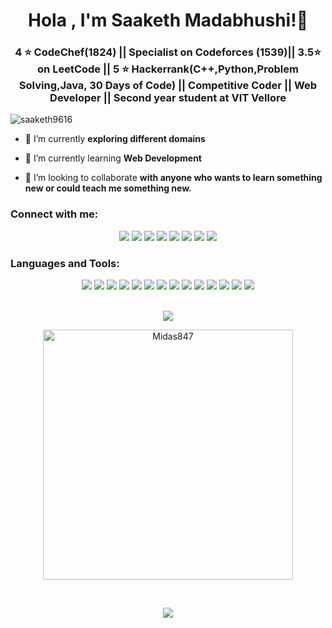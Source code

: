 <h1 align="center">Hola , I'm Saaketh Madabhushi!👋</h1>
<h3 align="center">4 ⭐ CodeChef(1824) || Specialist on Codeforces (1539)|| 3.5⭐ on LeetCode || 5 ⭐ Hackerrank(C++,Python,Problem Solving,Java, 30 Days of Code) || Competitive Coder || Web Developer || Second year student at VIT Vellore</h3>

<p align="left"> <img src="https://komarev.com/ghpvc/?username=saaketh9616&label=Profile%20views&color=0e75b6&style=flat" alt="saaketh9616" /> </p>

- 🔭 I’m currently **exploring different domains**

- 🌱 I’m currently learning **Web Development**

- 👯 I’m looking to collaborate **with anyone who wants to learn something new or could teach me something new.**

<h3 align="left">Connect with me:</h3>
<div align="center">
 <a href="https://www.linkedin.com/in/priya-saaketh-madabhushi-2341691bb/"><img src="https://img.shields.io/badge/LinkedIn-0077B5?style=for-the-badge&logo=linkedin&logoColor=white"/></a>
  <a href="https://www.instagram.com/saaketh_9616"><img src="https://img.shields.io/badge/Instagram-E4405F?style=for-the-badge&logo=instagram&logoColor=white"/></a>
  <a href="https://github.com/saaketh9616"><img src="https://img.shields.io/badge/GitHub-100000?style=for-the-badge&logo=github&logoColor=white"/></a>
  <a href="https://www.hackerrank.com/saaketh89"><img src="https://img.shields.io/badge/-Hackerrank-2EC866?style=for-the-badge&logo=HackerRank&logoColor=white"/></a>
  <a href="https://leetcode.com/saaketh89/"><img src="https://img.shields.io/badge/-LeetCode-FFA116?style=for-the-badge&logo=LeetCode&logoColor=black"/></a>
  <a href="https://www.codechef.com/users/saaketh_9616"><img src="https://img.shields.io/badge/Codechef-%23B92B27.svg?&style=for-the-badge&logo=Codechef&logoColor=white"/></a>
  <a href="https://www.hackerearth.com/@saaketh89"><img src="https://img.shields.io/badge/HackerEarth-%232C3454.svg?&style=for-the-badge&logo=HackerEarth&logoColor=Blue"/></a>
  <a href="https://codeforces.com/profile/Saaketh_9616"><img src="https://img.shields.io/badge/Codeforces-445f9d?style=for-the-badge&logo=Codeforces&logoColor=white"/></a>
  </div>
</p>
<div align="center">
<h3 align="left">Languages and Tools:</h3>
<img src="https://img.shields.io/badge/CSS3-1572B6?style=for-the-badge&logo=css3&logoColor=white"/>
<img src="https://img.shields.io/badge/HTML5-E34F26?style=for-the-badge&logo=html5&logoColor=white"/>
<img src="https://img.shields.io/badge/JavaScript-F7DF1E?style=for-the-badge&logo=javascript&logoColor=black"/>
<img src="https://img.shields.io/badge/C-00599C?style=for-the-badge&logo=c&logoColor=white"/>
<img src="https://img.shields.io/badge/Git-F05032?style=for-the-badge&logo=git&logoColor=white"/>
<img src="https://img.shields.io/badge/C%2B%2B-00599C?style=for-the-badge&logo=c%2B%2B&logoColor=white"/>
<img src="https://img.shields.io/badge/jQuery-0769AD?style=for-the-badge&logo=jquery&logoColor=white"/>
<img src="https://img.shields.io/badge/Bootstrap-563D7C?style=for-the-badge&logo=bootstrap&logoColor=white"/>
<img src="https://img.shields.io/badge/Java-ED8B00?style=for-the-badge&logo=java&logoColor=white"/>
<img src="https://img.shields.io/badge/Git-F05032?style=for-the-badge&logo=git&logoColor=white"/>
<img src="https://img.shields.io/badge/json-5E5C5C?style=for-the-badge&logo=json&logoColor=white" />
<img src="https://img.shields.io/badge/Netlify-00C7B7?style=for-the-badge&logo=netlify&logoColor=white"/>
<img src="https://img.shields.io/badge/Python-3776AB?style=for-the-badge&logo=python&logoColor=white" />
<img src="https://img.shields.io/badge/Visual_Studio_Code-0078D4?style=for-the-badge&logo=visual%20studio%20code&logoColor=white" />
</div>
<br>
<p align="center"><img src="https://github-readme-stats.vercel.app/api/top-langs?username=saaketh9616&show_icons=true&locale=en&layout=compact"/></p>

<p align="center"><img align="center" src="https://github-readme-streak-stats.herokuapp.com/?user=saaketh9616&theme=radical" alt="Midas847" mt="400" width="400" /></p></p>
<br>

<p align="center"><img src="https://github-readme-stats.vercel.app/api?username=saaketh9616&theme=onedark&show_icons=true&locale=en"/></p>
